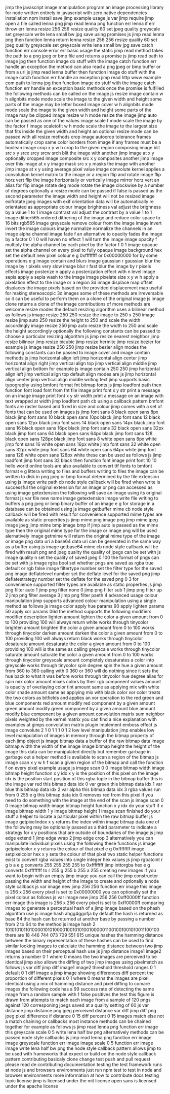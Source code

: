 jimp the javascript image manipulation program an image processing library for node written entirely in javascript with zero native dependencies installation npm install save jimp example usage js var jimp require jimp open a file called lenna png jimp read lenna png function err lenna if err throw err lenna resize 256 256 resize quality 60 set jpeg quality greyscale set greyscale write lena small bw jpg save using promises js jimp read lenna png then function lenna return lenna resize 256 256 resize quality 60 set jpeg quality greyscale set greyscale write lena small bw jpg save catch function err console error err basic usage the static jimp read method takes the path to a png jpeg or bmp file and returns a promise js jimp read path to image jpg then function image do stuff with the image catch function err handle an exception the method can also read a png jpeg or bmp buffer or from a url js jimp read lenna buffer then function image do stuff with the image catch function err handle an exception jimp read http www example com path to lenna jpg then function image do stuff with the image catch function err handle an exception basic methods once the promise is fulfilled the following methods can be called on the image js resize image contain w h alignbits mode mode scale the image to the given width and height some parts of the image may be letter boxed image cover w h alignbits mode mode scale the image to the given width and height some parts of the image may be clipped image resize w h mode resize the image jimp auto can be passed as one of the values image scale f mode scale the image by the factor f image scaletofit w h mode scale the image to the largest size that fits inside the given width and height an optional resize mode can be passed with all resize methods crop image autocrop tolerance frames automatically crop same color borders from image if any frames must be a boolean image crop x y w h crop to the given region composing image blit src x y srcx srcy srcw srch blit the image with another jimp image at x y optionally cropped image composite src x y composites another jimp image over this image at x y image mask src x y masks the image with another jimp image at x y using average pixel value image convolute kernel applies a convolution kernel matrix to the image or a region flip and rotate image flip horz vert flip the image horizontally or vertically image mirror horz vert an alias for flip image rotate deg mode rotate the image clockwise by a number of degrees optionally a resize mode can be passed if false is passed as the second parameter the image width and height will not be resized image exifrotate jpeg images with exif orientation data will be automatically re orientated as appropriate colour image brightness val adjust the brighness by a value 1 to 1 image contrast val adjust the contrast by a value 1 to 1 image dither565 ordered dithering of the image and reduce color space to 16 bits rgb565 image greyscale remove colour from the image image invert invert the image colours image normalize normalize the channels in an image alpha channel image fade f an alternative to opacity fades the image by a factor 0 1 0 will haven no effect 1 will turn the image image opacity f multiply the alpha channel by each pixel by the factor f 0 1 image opaque set the alpha channel on every pixel to fully opaque image background hex set the default new pixel colour e g 0xffffffff or 0x00000000 for by some operations e g image contain and blurs image gaussian r gaussian blur the image by r pixels very slow image blur r fast blur the image by r pixels effects image posterize n apply a posterization effect with n level image sepia apply a sepia wash to the image image pixelate size x y w h apply a pixelation effect to the image or a region 3d image displace map offset displaces the image pixels based on the provided displacement map useful for making stereoscopic 3d images some of these methods are irreversable so it can be useful to perform them on a clone of the original image js image clone returns a clone of the image contributions of more methods are welcome resize modes the default resizing algorithm uses a bilinear method as follows js image resize 250 250 resize the image to 250 x 250 image resize jimp auto 250 resize the height to 250 and scale the width accordingly image resize 250 jimp auto resize the width to 250 and scale the height accordingly optionally the following constants can be passed to choose a particular resizing algorithm js jimp resize nearest neighbor jimp resize bilinear jimp resize bicubic jimp resize hermite jimp resize bezier for example js image resize 250 250 jimp resize bezier align modes the following constants can be passed to image cover and image contain methods js jimp horizontal align left jimp horizontal align center jimp horizontal align right jimp vertical align top jimp vertical align middle jimp vertical align bottom for example js image contain 250 250 jimp horizontal align left jimp vertical align top default align modes are js jimp horizontal align center jimp vertical align middle writing text jimp supports basic typography using bmfont format fnt bitmap fonts js jimp loadfont path then function font load font from fnt file image print font x y str print a message on an image image print font x y str width print a message on an image with text wrapped at width jimp loadfont path cb using a callback pattern bmfont fonts are raster based and fixed in size and colour jimp comes with a set of fonts that can be used on images js jimp font sans 8 black open sans 8px black jimp font sans 10 black open sans 10px black jimp font sans 12 black open sans 12px black jimp font sans 14 black open sans 14px black jimp font sans 16 black open sans 16px black jimp font sans 32 black open sans 32px black jimp font sans 64 black open sans 64px black jimp font sans 128 black open sans 128px black jimp font sans 8 white open sans 8px white jimp font sans 16 white open sans 16px white jimp font sans 32 white open sans 32px white jimp font sans 64 white open sans 64px white jimp font sans 128 white open sans 128px white these can be used as follows js jimp loadfont jimp font sans 32 black then function font image print font 10 10 hello world online tools are also available to convert ttf fonts to bmfont format e g littera writing to files and buffers writing to files the image can be written to disk in png jpeg or bmp format determined by the file extension using js image write path cb node style callback will be fired when write is successful the original extension for an image or png can accessed as using image getextension the following will save an image using its original format js var file new name image getextension image write file writing to buffers a png jpeg or bmp binary buffer of an image e g for storage in a database can be obtained using js image getbuffer mime cb node style callback will be fired with result for convenience supported mime types are available as static properties js jimp mime png image png jimp mime jpeg image jpeg jimp mime bmp image bmp if jimp auto is passed as the mime type then the original mime type for the image or image png will be used alernatively image getmime will return the original mime type of the image or image png data uri a base64 data uri can be generated in the same way as a buffer using js image getbase64 mime cb node style callback will be fired with result png and jpeg quality the quality of jpegs can be set with js image quality n set the quality of saved jpeg 0 100 the format of pngs can be set with js image rgba bool set whether pngs are saved as rgba true default or rgb false image filtertype number set the filter type for the saved png image deflatelevel number set the deflate level for the saved png jimp deflatestrategy number set the deflate for the saved png 0 3 for convenience supported filter types are available as static properties js jimp png filter auto 1 jimp png filter none 0 jimp png filter sub 1 jimp png filter up 2 jimp png filter average 3 jimp png filter paeth 4 advanced usage colour manipulation jimp supports advanced colour manipulation using a single method as follows js image color apply hue params 90 apply lighten params 50 apply xor params 06d the method supports the following modifiers modifier description lighten amount lighten the color a given amount from 0 to 100 providing 100 will always return white works through tinycolor brighten amount brighten the color a given amount from 0 to 100 works through tinycolor darken amount darken the color a given amount from 0 to 100 providing 100 will always return black works through tinycolor desaturate amount desaturate the color a given amount from 0 to 100 providing 100 will is the same as calling greyscale works through tinycolor saturate amount saturate the color a given amount from 0 to 100 works through tinycolor greyscale amount completely desaturates a color into greyscale works through tinycolor spin degree spin the hue a given amount from 360 to 360 calling with 0 360 or 360 will do nothing since it sets the hue back to what it was before works through tinycolor hue degree alias for spin mix color amount mixes colors by their rgb component values amount is opacity of overlaying color tint amount same as applying mix with white color shade amount same as applying mix with black color xor color treats the two colors as bitfields and applies an xor operation to the red green and blue components red amount modify red component by a given amount green amount modify green component by a given amount blue amount modify blue component by a given amount convolution matrix sum neighbor pixels weighted by the kernel matrix you can find a nice explanation with examples at gimps convolution matrix plugin implement emboss effect js image convolute 2 1 0 1 1 1 0 1 2 low level manipulation jimp enables low level manipulation of images in memory through the bitmap property of each jimp object js image bitmap data a buffer of the raw bitmap data image bitmap width the width of the image image bitmap height the height of the image this data can be manipulated directly but remember garbage in garbage out a helper method is available to scan a region of the bitmap js image scan x y w h f scan a given region of the bitmap and call the function f on every pixel example usage js image scan 0 0 image bitmap width image bitmap height function x y idx x y is the position of this pixel on the image idx is the position start position of this rgba tuple in the bitmap buffer this is the image var red this bitmap data idx 0 var green this bitmap data idx 1 var blue this bitmap data idx 2 var alpha this bitmap data idx 3 rgba values run from 0 255 e g this bitmap data idx 0 removes red from this pixel if you need to do something with the image at the end of the scan js image scan 0 0 image bitmap width image bitmap height function x y idx do your stuff if x image bitmap width 1 y image bitmap height 1 image scan finished do your stuff a helper to locate a particular pixel within the raw bitmap buffer js image getpixelindex x y returns the index within image bitmap data one of the following may be optionally passed as a third parameter to indicate a strategy for x y positions that are outside of boundaries of the image js jimp edge extend 1 jimp edge wrap 2 jimp edge crop 3 alternatively you can manipulate individual pixels using the following these functions js image getpixelcolor x y returns the colour of that pixel e g 0xffffffff image setpixelcolor hex x y sets the colour of that pixel two static helper functions exist to convert rgba values into single integer hex values js jimp rgbatoint r g b a e g converts 255 255 255 255 to 0xffffffff jimp inttorgba hex e g converts 0xffffffff to r 255 g 255 b 255 a 255 creating new images if you want to begin with an empty jimp image you can call the jimp constructor passing the width and height of the image to create and optionally a node style callback js var image new jimp 256 256 function err image this image is 256 x 256 every pixel is set to 0x00000000 you can optionally set the pixel colour as follows js var image new jimp 256 256 0xff0000ff function err image this image is 256 x 256 every pixel is set to 0xff0000ff comparing images to generate a perceptual hash of a jimp image based on the phash algorithm use js image hash ahgg4ggofja by default the hash is returned as base 64 the hash can be returned at another base by passing a number from 2 to 64 to the method js image hash 2 1010101011010000101010000100101010010000011001001001010011100100 there are 18 446 744 073 709 551 615 unique hashes the hamming distance between the binary representation of these hashes can be used to find similar looking images to calculate the hamming distance between two jimp images based on their perceptual hash use js jimp distance image1 image2 returns a number 0 1 where 0 means the two images are perceived to be identical jimp also allows the diffing of two jimp images using pixelmatch as follows js var diff jimp diff image1 image2 threshold threshold ranges 0 1 default 0 1 diff image a jimp image showing differences diff percent the proportion of different pixels 0 1 where 0 means the images are pixel identical using a mix of hamming distance and pixel diffing to comare images the following code has a 99 success rate of detecting the same image from a random sample with 1 false positives the test this figure is drawn from attempts to match each image from a sample of 120 pngs against 120 corresponing jpegs saved at a quality setting of 60 js var distance jimp distance png jpeg perceived distance var diff jimp diff png jpeg pixel difference if distance 0 15 diff percent 0 15 images match else not a match chaining or callbacks most instance methods can be chained together for example as follows js jimp read lenna png function err image this greyscale scale 0 5 write lena half bw png alternatively methods can be passed node style callbacks js jimp read lenna png function err image image greyscale function err image image scale 0 5 function err image image write lena half bw png the node style callback pattern allows jimp to be used with frameworks that expect or build on the node style callback pattern contributing basicaly clone change test push and pull request please read de contributing documentation testing the test framework runs at node js and browsers environments just run npm test to test in node and browser environments more information at how to contribute docs testing topic license jimp is licensed under the mit license open sans is licensed under the apache license